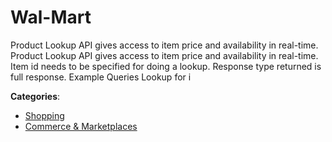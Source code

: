 # Wal-Mart


 Product Lookup API gives access to item price and availability in real-time. Product Lookup API gives access to item price and availability in real-time. Item id needs to be specified for doing a lookup. Response type returned is full response.  Example Queries Lookup for i



**Categories**:
- [Shopping](https://github.com/apis-list/apis-list#shopping)
- [Commerce & Marketplaces](https://github.com/apis-list/apis-list#commerce-and-marketplaces)





